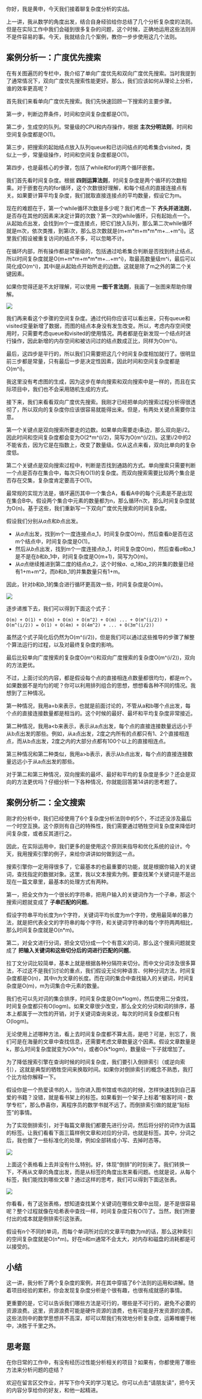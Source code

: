 你好，我是黄申，今天我们接着聊复杂度分析的实战。

上一讲，我从数学的角度出发，结合自身经验给你总结了几个分析复杂度的法则。但是在实际工作中我们会碰到很多复杂的问题，这个时候，正确地运用这些法则并不是件容易的事。今天，我就结合几个案例，教你一步步使用这几个法则。

## 案例分析一：广度优先搜索

在有关图遍历的专栏中，我介绍了单向广度优先和双向广度优先搜索。当时我提到了通常情况下，双向广度优先搜索性能更好。那么，我们应该如何从理论上分析，谁的效率更高呢？

首先我们来看单向广度优先搜索。我们先快速回顾一下搜索的主要步骤。

第一步，判断边界条件，时间和空间复杂度都是O(1)。

第二步，生成空的队列。常量级的CPU和内存操作，根据 **主次分明法则**，时间和空间复杂度都是O(1)。

第三步，把搜索的起始结点放入队列queue和已访问结点的哈希集合visited，类似上一步，常量级操作，时间和空间复杂度都是O(1)。

第四步，也是最核心的步骤，包括了while和for的两个循环嵌套。

我们首先看时间复杂度。根据 **四则运算法则**，时间复杂度是两个循环的次数相乘。对于嵌套在内的for循环，这个次数很好理解，和每个结点的直接连接点有关。如果要计算平均复杂度，我们就取直接连接点的平均数量，假设它为m。

现在的难题在于，第一个while循环次数是多少呢？我们考虑一下 **齐头并进法则**，是否存在其他的因素来决定计算的次数？第一次的while循环，只有起始点一个。从起始点出发，会找到m个一度连接点，把它们放入队列，那么第二次while循环就是m次，依次类推，到第i次，那么总次数就是(m+m\*m+m\*m\*m+…+m^i)。这里我们假设被重复访问的结点不多，可以忽略不计。

在循环内部，所有操作都是常量级的，包括通过哈希集合判断是否找到终止结点。所以时间复杂度就是O(m+m\*m+m\*m\*m+…+m^i)，取最高数量级m^i，最后可以简化成O(m^i)，其中i是从起始点开始所走的边数。这就是除了m之外的第二个关键因素。

如果你觉得还是不太好理解，可以使用 **一图千言法则**，我画了一张图来帮助你理解。

![](https://static001.geekbang.org/resource/image/67/35/6752724f60af35508e1e71be50b91935.jpg?wh=1142*713)

我们再来看这个步骤的空间复杂度。通过代码你应该可以看出来，只有queue和visited变量新增了数据，而图的结点本身没有发生改变。所以，考虑内存空间使用时，只需要考虑queue和visited的使用情况。两者都是在新发现一个结点时进行操作，因此新增的内存空间和被访问过的结点数成正比，同样为O(m^i)。

最后，这四步是平行的，所以我们只需要把这几个时间复杂度相加就行了。很明显前三步都是常量，只有最后一步是决定性因素，因此时间和空间复杂度都是O(m^i)。

我这里没有考虑图的生成，因为这步在单向搜索和双向搜索中是一样的，而且在实际项目中，我们也不会采用随机生成的方式。

接下来，我们来看看双向广度优先搜索。我刚才已经把单向的搜索过程分析得很透彻了，所以双向的复杂度你应该很容易就能得出来。但是，有两处关键点需要你注意。

第一个关键点是双向搜索所要走的边数。如果单向需要走i条边，那么双向是i/2。因此时间和空间复杂度都会变为O(2\*m^(i/2)，简写为O(m^(i/2))。这里i/2中的2不能省去，因为它是在指数上，改变了数量级。仅从这点来看，双向比单向的复杂度低。

第二个关键点是双向搜索过程中，判断是否找到通路的方式。单向搜索只需要判断一个点是否存在集合中，每次只有O(1)的复杂度。而双向搜索需要比较两个集合是否存在交集，复杂度肯定要高于O(1)。

最常规的实现方法是，循环遍历其中一个集合A，看看A中的每个元素是不是出现在集合B中。假设两个集合中元素的数量都为n，那么循环n次，那么时间复杂度就为O(n)。基于这些，我们重新写一下双向广度优先搜索的时间复杂度。

假设我们分别从$a$点和$b$点出发。

- 从$a$点出发，找到m个一度连接点$a\_{1}$，时间复杂度O(m)，然后查看$b$是否在这m个结点中，时间复杂度是O(1)。
- 然后从$b$点出发，找到m个一度连接点$b\_{1}$，时间复杂度O(m)，然后查看$a$和$a\_{1}$是不是在$b$和$b\_{1}$中，时间复杂度是O(m+1)，简写为O(m)。
- 从$a$点继续推进到第二度的结点$a\_{2}$，这个时候$a$、$a\_{1}$和$a\_{2}$的并集的数量已经有1+m+m^2，而$b$和$b\_{1}$的并集数量只有1+m。

因此，针对$b$和$b\_{1}$的集合进行循环更高效一些，时间复杂度是O(m)。

![](https://static001.geekbang.org/resource/image/5e/81/5e1d92f9a34d267fba7139aff29ffa81.jpg?wh=1142*489)

逐步递推下去，我们可以得到下面这个式子：

```
O(m) + O(1) + O(m) + O(m) + O(m^2) + O(m) ... + O(m^(i/2)) + O(m^(i/2)) = O(1) + O(4m) + O(4m^2) + ... + O(3m^(i/2))

```

虽然这个式子简化后仍然为O(m^(i/2))，但是我们可以通过这些推导的步骤了解整个算法运行的过程，以及对最终复杂度的影响。

最后比较单向广度搜索的复杂度O(m^i)和双向广度搜索的复杂度O(m^(i/2))，双向的方法更优。

不过，上面讨论的内容，都是假设每个点的直接相连点数量都很均匀，都是m个。如果数据不是均匀的呢？你可以利用排列组合的思想，想想看各种不同的情况。我想到了三种情况。

第一种情况，我用a=b来表示，也就是前面讨论的，不管从a和b哪个点出发，每个点的直接连接数量都是相当的。这个时候的最好、最坏和平均复杂度非常接近。

第二种情况，我用a<b来表示，表示从a点出发，每个点的直接连接数量远远小于从b点出发的那些。例如，从a点出发，2度之内所有的点都只有1、2个直接相连点，而从b点出发，2度之内的大部分点都有100个以上的直接相连点。

第三种情况和第二种类似，我用a>b表示，表示从b点出发，每个点的直接连接数量远远小于从a点出发的那些。

对于第二和第三种情况，双向搜索的最坏、最好和平均的复杂度是多少？还会是双向的方法更优吗？仔细分析一下各种情况，你就能回答第14讲的思考题了。

## 案例分析二：全文搜索

刚才的分析中，我们已经使用了6个复杂度分析法则中的5个，不过还没涉及最后一个时空互换。这个原则有自己的特殊性，我们需要通过牺牲空间复杂度来降低时间复杂度，或者反其道行之。

因此，在实际运用中，我们更多的是使用这个原则来指导和优化系统的设计。今天，我用搜索引擎的例子，来给你讲讲如何做到这一点。

搜索引擎你一定用得很多了，它最基本的也最重要的功能，就是根据你输入的关键词，查找指定的数据对象。这里，我以文本搜索为例。要查找某个关键词是不是出现在一篇文章里，最基本的处理方式有两种。

第一，把全文作为一个很长的字符串，把用户输入的关键词作为一个子串，那这个搜索问题就变成了 **子串匹配的问题**。

假设字符串平均长度为n个字符，关键词平均长度为m个字符，使用最简单的暴力法，就是把代表全文的字符串的每个字符，和关键词字符串的每个字符两两相比，那么时间复杂度就是O(n\*m)。

第二，对全文进行分词，把全文切分成一个个有意义的词，那么这个搜索问题就变成了 **把输入关键词和这些切分后的词进行匹配的问题**。

拉丁文分词比较简单，基本上就是根据各种分隔符来切分。而中文分词涉及很多算法，不过这不是我们讨论的重点，我们假设无论何种语言、何种分词方法，时间复杂度都是O(n)，其中n为文章的长度。而在词的集合中查找输入的关键词，时间复杂度是O(m)，m为词集合中元素的数量。

我们也可以先对词的集合排序，时间复杂度是O(m\*logm)，然后使用二分查找，时间复杂度都只有O(logm)。如果文章很少改变，那么全文的分词和词的排序，基本上都属于一次性的开销，对于关键词查询来说，每次的时间复杂度都只有O(logm)。

无论使用上述哪种方法，看上去时间复杂度都不算太高，是吧？可是，别忘了，我们可是在海量的文章中查找信息，还需要考虑文章数量这个因素。假设文章数量是k，那么时间复杂度就变为O(k\*n)，或者O(k\*logm)，数量级一下子就增加了。

为了降低搜索引擎在查询时候的时间复杂度，我们要引入倒排索引（或逆向索引），这就是典型的牺牲空间来换取时间。如果你对倒排索引的概念不熟悉，我打个比方给你解释一下。

假设你是一个热爱读书的人，当你进入图书馆或书店的时候，怎样快速找到自己喜爱的书籍？没错，就是看书架上的标签。如果看到一个架子上标着“极客时间 \- 数学专栏”，那么恭喜你，离程序员的数学书就不远了。而倒排索引做的就是“贴标签”的事情。

为了实现倒排索引，对于每篇文章我们都要先进行分词，然后将分好的词作为该篇的标签。让我们看看下面三篇样例文章和对应的分词，也就是标签。其中，分词之后，我也做了一些标准化的处理，例如全部转成小写、去掉时态等。

![](https://static001.geekbang.org/resource/image/18/33/188f28947e82254de3a6bb8e5b022a33.png?wh=1590*804)

上面这个表格看上去并没有什么特别。好，体现“倒排”的时刻来了。我们转换一下，不再从文章的角度出发，而是从标签的角度出发来看问题。也就是说，从每个标签，我们能找到哪些文章？通过这样的思考，我们可以得到下面这张表。

![](https://static001.geekbang.org/resource/image/7d/f8/7d4f5ee599916f96aad9910ab10a0bf8.png?wh=792*774)

你看看，有了这张表格，想知道查找某个关键词在哪些文章中出现，是不是很容易呢？整个过程就像在哈希表中查找一样，时间复杂度只有O(1)了。当然，我们所要付出的成本就是倒排索引这张表。

假设有n个不同的单词，而每个单词所对应的文章平均数为m的话，那么这种索引的空间复杂度就是O(n\*m)。好在n和m通常不会太大，对内存和磁盘的消耗都是可以接受的。

## 小结

这一讲，我分析了两个复杂度的案例，并在其中穿插了6个法则的运用和讲解。随着项目经验的累积，你会发现复杂度分析是个很有趣，也很有成就感的事情。

更重要的是，它可以告诉我们哪些方法是可行的，哪些是不可行的，避免不必要的资源浪费。这里，资源浪费可能是硬件资源的浪费，也有可能是开发资源的浪费。这些法则中的数学思想并不高深，却可以帮我们有效地分析复杂度，运筹帷幄于帐中，决胜于千里之外。

## 思考题

在你日常的工作中，有没有经历过性能分析相关的项目？如果有，你都使用了哪些方法来分析问题的症结？

欢迎在留言区交作业，并写下你今天的学习笔记。你可以点击“请朋友读”，把今天的内容分享给你的好友，和他一起精进。
